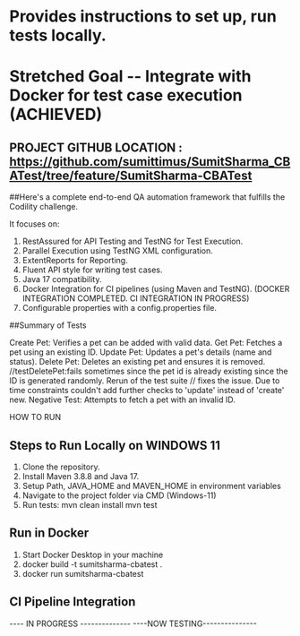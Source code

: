 # Provides instructions to set up, run tests locally.
# Stretched Goal -- Integrate with Docker for test case execution (ACHIEVED)

## PROJECT GITHUB LOCATION : https://github.com/sumittimus/SumitSharma_CBATest/tree/feature/SumitSharma-CBATest

##Here's a complete end-to-end QA automation framework that fulfills the Codility challenge. 

It focuses on:
1.	RestAssured for API Testing and TestNG for Test Execution.
2.	Parallel Execution using TestNG XML configuration.
3.	ExtentReports for Reporting.
4.	Fluent API style for writing test cases.
5.	Java 17 compatibility.
6.	Docker Integration for CI pipelines (using Maven and TestNG). (DOCKER INTEGRATION COMPLETED. CI INTEGRATION IN PROGRESS)
7.	Configurable properties with a config.properties file.


##Summary of Tests

Create Pet: Verifies a pet can be added with valid data.
Get Pet: Fetches a pet using an existing ID.
Update Pet: Updates a pet's details (name and status).
Delete Pet: Deletes an existing pet and ensures it is removed. 
//testDeletePet:fails sometimes since the pet id is already existing since the ID is generated randomly. Rerun of the test suite
// fixes the issue. Due to time constraints couldn't add further checks to 'update' instead of 'create' new.
Negative Test: Attempts to fetch a pet with an invalid ID.

HOW TO RUN 

## Steps to Run Locally on WINDOWS 11
1. Clone the repository.
2. Install Maven 3.8.8 and Java 17.
3. Setup Path, JAVA_HOME and MAVEN_HOME in environment variables
4. Navigate to the project folder via CMD (Windows-11)
5. Run tests:
mvn clean install
mvn test

## Run in Docker
1. Start Docker Desktop in your machine
2. docker build -t sumitsharma-cbatest .
3. docker run sumitsharma-cbatest

## CI Pipeline Integration
---- IN PROGRESS --------------
----NOW TESTING---------------

